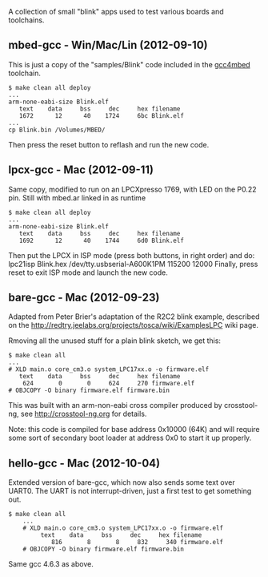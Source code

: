 A collection of small "blink" apps used to test various boards and toolchains.

mbed-gcc - Win/Mac/Lin (2012-09-10)
-----------------------------------

This is just a copy of the "samples/Blink" code included in the
[gcc4mbed](https://github.com/adamgreen/gcc4mbed) toolchain.
  
    $ make clean all deploy
    ...
    arm-none-eabi-size Blink.elf
       text    data     bss     dec     hex filename
       1672      12      40    1724     6bc Blink.elf
    ...
    cp Blink.bin /Volumes/MBED/
    
Then press the reset button to reflash and run the new code.

lpcx-gcc - Mac (2012-09-11)
---------------------------

Same copy, modified to run on an LPCXpresso 1769, with LED on the P0.22 pin.
Still with mbed.ar linked in as runtime

    $ make clean all deploy
    ...
    arm-none-eabi-size Blink.elf
       text    data     bss     dec     hex filename
       1692      12      40    1744     6d0 Blink.elf

Then put the LPCX in ISP mode (press both buttons, in right order) and do:
    lpc21isp Blink.hex /dev/tty.usbserial-A600K1PM 115200 12000
Finally, press reset to exit ISP mode and launch the new code.

bare-gcc - Mac (2012-09-23)
---------------------------

Adapted from Peter Brier's adaptation of the R2C2 blink example, described
on the http://redtry.jeelabs.org/projects/tosca/wiki/ExamplesLPC wiki page.

Rmoving all the unused stuff for a plain blink sketch, we get this:

    $ make clean all
    ...
    # XLD main.o core_cm3.o system_LPC17xx.o -o firmware.elf
       text    data     bss     dec     hex filename
        624       0       0     624     270 firmware.elf
    # OBJCOPY -O binary firmware.elf firmware.bin

This was built with an arm-non-eabi cross compiler produced by crosstool-ng,
see http://crosstool-ng.org for details.

Note: this code is compiled for base address 0x10000 (64K) and will require
some sort of secondary boot loader at address 0x0 to start it up properly.

hello-gcc - Mac (2012-10-04)
----------------------------

Extended version of bare-gcc, which now also sends some text over UART0.
The UART is not interrupt-driven, just a first test to get something out.

    $ make clean all
		...
		# XLD main.o core_cm3.o system_LPC17xx.o -o firmware.elf
			 text    data     bss     dec     hex filename
				816       8       8     832     340 firmware.elf
		# OBJCOPY -O binary firmware.elf firmware.bin

Same gcc 4.6.3 as above.
